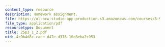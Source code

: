 ```yaml
---
content_type: resource
description: Homework assignment.
file: https://ol-ocw-studio-app-production.s3.amazonaws.com/courses/3-91-mechanical-behavior-of-plastics-spring-2007/4c9b4d8ccaced47ed37610e8eba2c953_25p3_1_2.pdf
file_type: application/pdf
resourcetype: Document
title: 25p3_1_2.pdf
uid: 4c9b4d8c-cace-d47e-d376-10e8eba2c953
---
```

